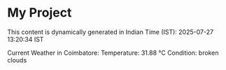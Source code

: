 # My Project

This content is dynamically generated in Indian Time (IST): 2025-07-27 13:20:34 IST


Current Weather in Coimbatore:
Temperature: 31.88 °C
Condition: broken clouds
